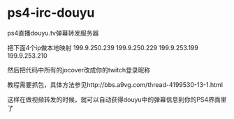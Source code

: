 ps4-irc-douyu
=============

ps4直播douyu.tv弹幕转发服务器


把下面4个ip做本地映射
199.9.250.239
199.9.250.229
199.9.253.199
199.9.253.210

然后把代码中所有的jocover改成你的twitch登录昵称

教程需要抓包，具体方法参见http://bbs.a9vg.com/thread-4199530-13-1.html

这样在做视频转发的时候，就可以自动获得douyu中的弹幕信息到你的PS4界面里了
